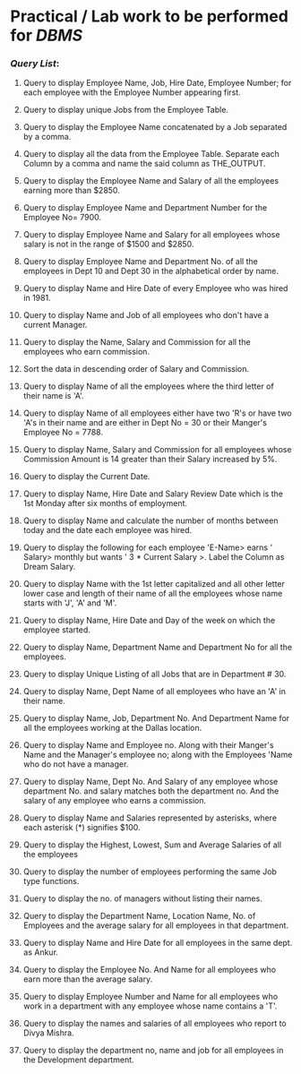 # Practical / Lab work to be performed for **_DBMS_**

### **_Query List_**:

1. Query to display Employee Name, Job, Hire Date, Employee Number; for each employee with the Employee Number appearing first.

2. Query to display unique Jobs from the Employee Table.

3. Query to display the Employee Name concatenated by a Job separated by a comma.

4. Query to display all the data from the Employee Table. Separate each Column by a comma and name the said column as THE_OUTPUT.

5. Query to display the Employee Name and Salary of all the employees earning more than $2850.

6. Query to display Employee Name and Department Number for the Employee No= 7900.

7. Query to display Employee Name and Salary for all employees whose salary is not in the range of $1500 and $2850.

8. Query to display Employee Name and Department No. of all the employees in Dept 10 and Dept 30 in the alphabetical order by name.

9. Query to display Name and Hire Date of every Employee who was hired in 1981.

10. Query to display Name and Job of all employees who don't have a current Manager.

11. Query to display the Name, Salary and Commission for all the employees who earn commission.

12. Sort the data in descending order of Salary and Commission.

13. Query to display Name of all the employees where the third letter of their name is 'A'.

14. Query to display Name of all employees either have two 'R's or have two 'A's in their name and are either in Dept No = 30 or their Manger's Employee No = 7788.

15. Query to display Name, Salary and Commission for all employees whose Commission Amount is 14 greater than their Salary increased by 5%.

16. Query to display the Current Date.

17. Query to display Name, Hire Date and Salary Review Date which is the 1st Monday after six months of employment.

18. Query to display Name and calculate the number of months between today and the date each employee was hired.

19. Query to display the following for each employee 'E-Name> earns ' Salary> monthly but wants ' 3 \* Current Salary >. Label the Column as Dream Salary.

20. Query to display Name with the 1st letter capitalized and all other letter lower case and length of their name of all the employees whose name starts with 'J', 'A' and 'M'.

21. Query to display Name, Hire Date and Day of the week on which the employee started.

22. Query to display Name, Department Name and Department No for all the employees.

23. Query to display Unique Listing of all Jobs that are in Department # 30.

24. Query to display Name, Dept Name of all employees who have an 'A' in their name.

25. Query to display Name, Job, Department No. And Department Name for all the employees working at the Dallas location.

26. Query to display Name and Employee no. Along with their Manger's Name and the Manager's employee no; along with the Employees 'Name who do not have a manager.

27. Query to display Name, Dept No. And Salary of any employee whose department No. and salary matches both the department no. And the salary of any employee who earns a commission.

28. Query to display Name and Salaries represented by asterisks, where each asterisk (\*) signifies $100.

29. Query to display the Highest, Lowest, Sum and Average Salaries of all the employees

30. Query to display the number of employees performing the same Job type functions.

31. Query to display the no. of managers without listing their names.

32. Query to display the Department Name, Location Name, No. of Employees and the average salary for all employees in that department.

33. Query to display Name and Hire Date for all employees in the same dept. as Ankur.

34. Query to display the Employee No. And Name for all employees who earn more than the average salary.

35. Query to display Employee Number and Name for all employees who work in a department with any employee whose name contains a 'T'.

36. Query to display the names and salaries of all employees who report to Divya Mishra.

37. Query to display the department no, name and job for all employees in the Development department.
